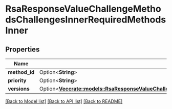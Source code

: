# RsaResponseValueChallengeMethodsChallengesInnerRequiredMethodsInner

## Properties

Name | Type | Description | Notes
------------ | ------------- | ------------- | -------------
**method_id** | Option<**String**> |  | [optional]
**priority** | Option<**String**> |  | [optional]
**versions** | Option<[**Vec<crate::models::RsaResponseValueChallengeMethodsChallengesInnerRequiredMethodsInnerVersionsInner>**](RSAResponse_value_challengeMethods_challenges_inner_requiredMethods_inner_versions_inner.md)> |  | [optional]

[[Back to Model list]](../README.md#documentation-for-models) [[Back to API list]](../README.md#documentation-for-api-endpoints) [[Back to README]](../README.md)


